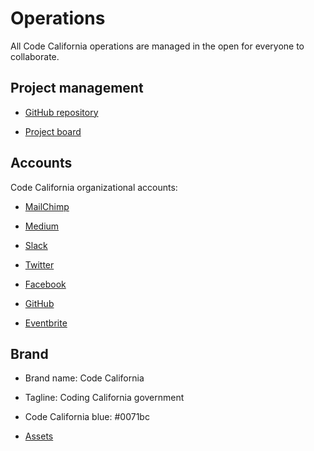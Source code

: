 # Operations

All Code California operations are managed in the open for everyone to collaborate.

## Project management

* [GitHub repository](https://github.com/cagov/codeCAgov)

* [Project board](https://github.com/cagov/codeCAgov/projects/1)

## Accounts

Code California organizational accounts:

* [MailChimp](http://eepurl.com/dDrRC1)

* [Medium](https://medium.com/code-california)

* [Slack](https://codecagov.slack.com/)

* [Twitter](https://twitter.com/CodeCAgov)

* [Facebook](https://www.facebook.com/codeCAgov)

* [GitHub](https://github.com/cagov/codeCAgov)

* [Eventbrite](http://codeCAgov.eventbrite.com)

## Brand

* Brand name: Code California

* Tagline: Coding California government

* Code California blue: #0071bc

* [Assets](https://projects.invisionapp.com/boards/XA3QZ8J4NTG#/6297571)
